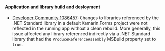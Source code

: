 #### Application and library build and deployment

- [Developer Community 1086457](https://developercommunity.visualstudio.com/content/problem/1086457/index.html):
  Changes to libraries referenced by the .NET Standard library in a default
  Xamarin.Forms project were not reflected in the running app without a clean
  rebuild.  More generally, this issue affected any library referenced
  indirectly via a .NET Standard library that had the
  `ProduceReferenceAssembly` MSBuild property set to `true`.
